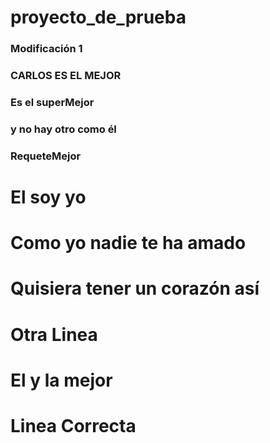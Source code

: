# proyecto_de_prueba
### Modificación 1
### CARLOS ES EL MEJOR
### Es el superMejor
### y no hay otro como él
### RequeteMejor
# El soy yo
# Como yo nadie te ha amado
# Quisiera tener un corazón así
# Otra Linea
# El y la mejor
# Linea Correcta